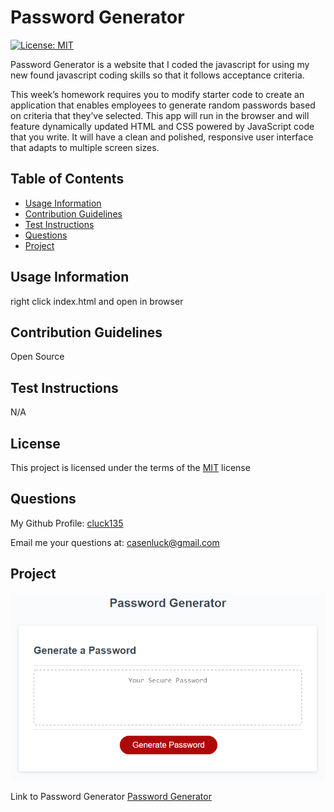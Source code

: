 # Password Generator
[![License: MIT](https://img.shields.io/badge/License-MIT-yellow)](https://opensource.org/licenses/MIT)

Password Generator is a website that I coded the javascript for using my new found javascript coding skills so that it follows acceptance criteria. 

This week’s homework requires you to modify starter code to create an application that enables employees to generate random passwords based on criteria that they’ve selected. This app will run in the browser and will feature dynamically updated HTML and CSS powered by JavaScript code that you write. It will have a clean and polished, responsive user interface that adapts to multiple screen sizes.

## Table of Contents
- [Usage Information](#usage-information)
- [Contribution Guidelines](#contribution-guidelines)
- [Test Instructions](#test-instructions)
- [Questions](#questions)
- [Project](#project)

## Usage Information
right click index.html and open in browser

## Contribution Guidelines
Open Source

## Test Instructions
N/A

## License
This project is licensed under the terms of the [MIT](https://opensource.org/licenses/MIT) license

## Questions
My Github Profile: [cluck135](https://github.com/cluck135)

Email me your questions at: [casenluck@gmail.com](mailto:casenluck@gmail.com)

## Project
![Image of website](./Assets/03-javascript-homework-demo.png)


Link to Password Generator
[Password Generator](https://cluck135.github.io/Password-Generator-Project//)

